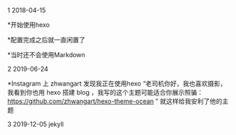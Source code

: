 1 2018-04-15 

*开始使用hexo

*配置完成之后就一直闲置了

*当时还不会使用Markdown

2 2019-06-24 

*Instagram 上 zhwangart 发现我正在使用hexo “老司机你好，我也喜欢摄影，我看到你也用 hexo 搭建 blog ，我写的这个主题可能适合你展示照骗： https://github.com/zhwangart/hexo-theme-ocean ” 就这样给我安利了他的主题

3 2019-12-05 jekyll
